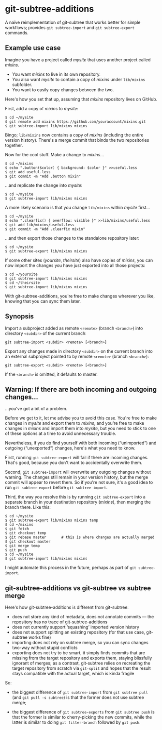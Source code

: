 # git-subtree-additions

A naïve reimplementation of git-subtree that works better for simple workflows; provides `git subtree-import` and `git subtree-export` commands.


## Example use case

Imagine you have a project called _mysite_ that uses another project called _mixins_.

* You want _mixins_ to live in its own repository.
* You also want _mysite_ to contain a copy of _mixins_ under `lib/mixins` subfolder.
* You want to easily copy changes between the two.

Here's how you set that up, assuming that _mixins_ repository lives on GitHub.

First, add a copy of _mixins_ to _mysite_:

    $ cd ~/mysite
    $ git remote add mixins https://github.com/youraccount/mixins.git
    $ git subtree-import lib/mixins mixins

Bingo; `lib/mixins` now contains a copy of _mixins_ (including the entire version history). There's a merge commit that binds the two repositories together.

Now for the cool stuff. Make a change to _mixins_...

    $ cd ~/mixins
    $ echo ".button($color) { background: $color }" >>useful.less
    $ git add useful.less
    $ git commit -m "Add .button mixin"

 ...and replicate the change into _mysite_:

    $ cd ~/mysite
    $ git subtree-import lib/mixins mixins

A more likely scenario is that you change `lib/mixins` within _mysite_ first...

    $ cd ~/mysite
    $ echo ".clearfix() { overflow: visible }" >>lib/mixins/useful.less
    $ git add lib/mixins/useful.less
    $ git commit -m "Add .clearfix mixin"

...and then export those changes to the standalone repository later:

    $ cd ~/mysite
    $ git subtree-export lib/mixins mixins

If some other sites (_yoursite_, _theirsite_) also have copies of _mixins_, you can now import the changes you have just exported into all those projects:

    $ cd ~/yoursite
    $ git subtree-import lib/mixins mixins
    $ cd ~/theirsite
    $ git subtree-import lib/mixins mixins

With git-subtree-additions, you're free to make changes wherever you like, knowing that you can sync them later.


## Synopsis

Import a subproject added as remote `<remote>` (branch `<branch>`) into directory `<subdir>` of the current branch:

    git subtree-import <subdir> <remote> [<branch>]

Export any changes made in directory `<subdir>` on the current branch into an external subproject pointed to by remote `<remote>` (branch `<branch>`):

    git subtree-export <subdir> <remote> [<branch>]

If the `<branch>` is omitted, it defaults to master.


## Warning: If there are both incoming and outgoing changes...

...you've got a bit of a problem.

Before we get to it, let me advise you to avoid this case. You're free to make changes in _mysite_ and export them to _mixins_, and you're free to make changes in _mixins_ and import them into _mysite_, but you need to stick to one of these options at a time to avoid unnecessary trouble.

Nevertheless, if you do find yourself with both incoming (“unimported”) and outgoing (“unexported”) changes, here's what you need to know.

First, running `git subtree-export` will fail if there are incoming changes. That's good, because you don't want to accidentally overwrite them.

Second, `git subtree-import` will overwrite any outgoing changes without warning. The changes still remain in your version history, but the merge commit will appear to revert them. So if you're not sure, it's a good idea to run `git subtree-export` before `git subtree-import`.

Third, the way you resolve this is by running `git subtree-export` into a separate branch in your destination repository (_mixins_), then merging the branch there. Like this:

    $ cd ~/mysite
    $ git subtree-export lib/mixins mixins temp
    $ cd ~/mixins
    $ git fetch
    $ git checkout temp
    $ git rebase master       # this is where changes are actually merged
    $ git checkout master
    $ git merge temp
    $ git push
    $ cd ~/mysite
    $ git subtree-import lib/mixins mixins

I might automate this process in the future, perhaps as part of `git subtree-import`.


## git-subtree-additions vs git-subtree vs subtree merge

Here's how git-subtree-additions is different from git-subtree:

* does not store any kind of metadata, does not annotate commits — the repository has no trace of git-subtree-additions
* does not currently support ‘squashing’ imported version history
* does not support splitting an existing repository (for that use case, git-subtree works fine)
* importing does not rely on subtree merge, so you can sync changes two-way without stupid conflicts
* exporting does not try to be smart, it simply finds commits that are missing from the target repository and exports them, staying blissfully ignorant of merges; as a contrast, git-subtree relies on recreating the target repository from scratch via `git-split` and hopes that the result stays compatible with the actual target, which is kinda fragile

So:

* the biggest difference of `git subtree-import` from `git subtree pull` (and `git pull -s subtree`) is that the former does not use subtree merge;

* the biggest difference of `git subtree-exports` from `git subtree push` is that the former is similar to cherry-picking the new commits, while the latter is similar to doing `git filter-branch` followed by `git push`.
